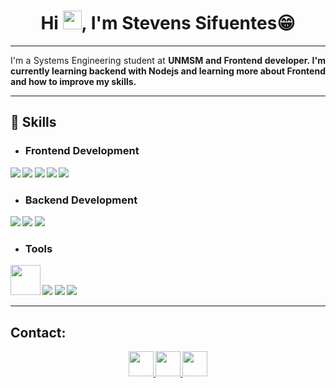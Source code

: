 <h1 align="center">Hi <img src="https://raw.githubusercontent.com/MartinHeinz/MartinHeinz/master/wave.gif" width="30px">, I'm Stevens Sifuentes😁</h1>

<hr>

<p align="justify">
I'm a Systems Engineering student at <strong>UNMSM<strong> and Frontend developer. I'm currently learning backend with Nodejs and learning more about Frontend and how to improve my skills.
</p>

<hr>

## 🚀 Skills

- ### Frontend Development
<img src="https://img.icons8.com/color/48/000000/html-5.png">
<img src="https://img.icons8.com/color/48/000000/css3.png">
<img src="https://img.icons8.com/color/48/000000/javascript.png">
<img src="https://img.icons8.com/color/48/000000/bootstrap.png">
<img src="https://img.icons8.com/color/48/000000/react-native.png">

- ### Backend Development
<img src="https://img.icons8.com/color/48/000000/nodejs.png">
<img src="https://img.icons8.com/color/48/000000/mongodb.png">
<img src="https://img.icons8.com/color/48/000000/mysql-logo.png">

- ### Tools
<img src="https://code.visualstudio.com/assets/branding/app-icon.png" style="width:48px; height:48px"/>
<img src="https://img.icons8.com/color/48/000000/git.png"/>
<img src="https://img.icons8.com/color/48/000000/firebase.png">
<img src="https://img.icons8.com/color/48/000000/figma.png">

<hr>


## Contact:

<p align="center">
    <a href="https://www.linkedin.com/in/stevenssifuentesálvarez"> 
        <img src="https://img.icons8.com/color/344/linkedin.png" style="width:40px; height:40px;" />
    </a>
    <a href="https://wa.me/51921134500"> 
        <img src="https://img.icons8.com/color/344/whatsapp.png" style="width:40px; height:40px;" />
    </a>
    <a href="mailto:stevens.sifuentes@unmsm.edu.pe"> 
        <img src="https://img.icons8.com/color/344/gmail.png" style="width:40px; height:40px;" />
    </a>
</p>






